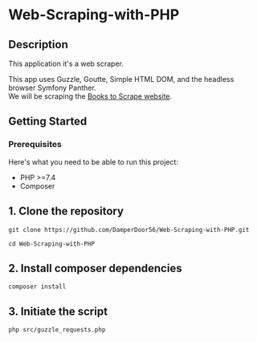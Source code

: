 # Web-Scraping-with-PHP

## Description 
This application it's a web scraper.<br />

This app uses Guzzle, Goutte, Simple HTML DOM, and the headless browser Symfony Panther.
<br />
We will be scraping the [Books to Scrape website](https://pages.github.com/).

## Getting Started

### Prerequisites

Here's what you need to be able to run this project:
* PHP >=7.4
* Composer

## 1. Clone the repository
```
git clone https://github.com/DamperDoor56/Web-Scraping-with-PHP.git

cd Web-Scraping-with-PHP
```

## 2. Install composer dependencies

```
composer install
```

## 3. Initiate the script
```
php src/guzzle_requests.php
```